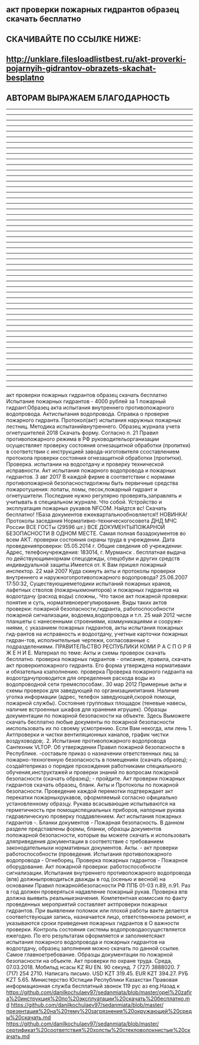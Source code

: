 акт проверки пожарных гидрантов образец скачать бесплатно
--------------------------------------------------
СКАЧИВАЙТЕ ПО ССЫЛКЕ НИЖЕ:
--------------------------------------------------
http://unklare.filesloadlistbest.ru/akt-proverki-pojarnyih-gidrantov-obrazets-skachat-besplatno
--------------------------------------------------
АВТОРАМ ВЫРАЖАЕМ БЛАГОДАРНОСТЬ
--------------------------------------------------
--------------------------------------------------
--------------------------------------------------
--------------------------------------------------
--------------------------------------------------
--------------------------------------------------
--------------------------------------------------
--------------------------------------------------
--------------------------------------------------
--------------------------------------------------
--------------------------------------------------
--------------------------------------------------
--------------------------------------------------
--------------------------------------------------
--------------------------------------------------
--------------------------------------------------
--------------------------------------------------
--------------------------------------------------
--------------------------------------------------
--------------------------------------------------
--------------------------------------------------
--------------------------------------------------
--------------------------------------------------
--------------------------------------------------
--------------------------------------------------
--------------------------------------------------
--------------------------------------------------
--------------------------------------------------
--------------------------------------------------
--------------------------------------------------
--------------------------------------------------
--------------------------------------------------
--------------------------------------------------
--------------------------------------------------
--------------------------------------------------
--------------------------------------------------
--------------------------------------------------
--------------------------------------------------
--------------------------------------------------
--------------------------------------------------
--------------------------------------------------
--------------------------------------------------
--------------------------------------------------
--------------------------------------------------
--------------------------------------------------
--------------------------------------------------
--------------------------------------------------
--------------------------------------------------
--------------------------------------------------
--------------------------------------------------
--------------------------------------------------
--------------------------------------------------
акт проверки пожарных гидрантов образец скачать бесплатно Испытание пожарных гидрантов - 4000 рублей за 1 пожарный гидрант.Образец акта испытания внутреннего противопожарного водопровода. Актиспытания водопровода. Справка о проверке пожарного гидранта. Протокол(акт) испытания наружных пожарных лестниц. Методика испытанийвнутреннего. Образец журнала учета огнетушителей 2018  Скачать форму. Согласно п. 21 Правил противопожарного режима в РФ руководительорганизации осуществляет проверку состояния огнезащитной обработки (пропитки) в соответствии с инструкцией завода-изготовителя ссоставлением протокола проверки состояния огнезащитной обработки (пропитки). Проверка. испытании на водоотдачу и проверку технической исправности. Акт испытания пожарного водопровода и пожарных гидрантов. 3 авг 2017  В каждой фирме в соответствии с нормами противопожарной безопасностидолжны быть первичные средства пожаротушения: лопаты, ломы, песок,пожарный гидрант и огнетушители. Последние нужно регулярно проверять,заправлять и учитывать в специальном журнале. Что собой. Устройство и эксплуатация пожарных рукавов  NFCOM. Найдтся вс! Скачать бесплатно! !!База документов ежеквартальнообновляется!! НОВИНКА! Протоколы заседания Нормативно-техническогосовета ДНД МЧС России  ВСЕ ГОСТы (29596 шт.) ВСЕ ДОКУМЕНТЫПОЖАРНОЙ БЕЗОПАСНОСТИ В ОДНОМ МЕСТЕ. Самая полная базадокументов во всем
АКТ. проверки состояния охраны труда в учреждении. Дата проведенияпроверки: 05.05.2014 г. Общие сведения об учреждении: Адрес, телефонучреждения: 183014, г. Мурманск . бесплатная выдача по действующимнормам спецодежды, спецобуви и других средств индивидуальной защиты.Имеется от. К Вам пришел пожарный инспектор. 22 май 2007  Куда скинуть акты и протоколы проверки внутреннего и наружногопротивопожарного водопровода?  25.06.2007 17:50:32, Существующиеметодики испытаний пожарных кранов, лафетных стволов (пожарныхмониторов) и пожарных гидрантов на водоотдачу (расход воды) сложны,. Что такое акт пожарной проверки: понятие и суть, нормативноерегулирование. Виды таких актов проверки: пожарной безопасности,гидранта, работоспособности пожарной сигнализации, водоема,водопровода и т.п. 25 май 2012  числе планшеты с нанесенными строениями, коммуникациями и сооруже-ниями, с указанием пожарных гидрантов, акты испытания пожарных гид-рантов на исправность и водоотдачу, учетные карточки пожарных гидран-тов, исполнительные чертежи, согласованные с подразделениями. ПРАВИТЕЛЬСТВО РЕСПУБЛИКИ КОМИ Р А С П О Р Я Ж Е Н И Е. Материал по теме: Акты и схемы проверок  скачать бесплатно. проверка пожарных гидрантов - описание, правила, скачать акт проверкипожарного гидранта.  Его форма утверждена нормативами и обязательна кзаполнению. проверка  Проверка пожарного гидранта на водоотдачупроводится для определения расхода воды из водопроводной сети тремяспособам:.
30 мар 2012  Примерные акты и схемы проверок для заведующей по организациипитания.  Наличие уголка информации (адрес, телефон заведующей,скорой помощи, пожарной службы).  Состояние групповых площадок (теневые навесы, наличие встроенных шкафов для хранения игрушек). Образцы документации по пожарной безопасности на объекте.  Здесь Выможете скачать бесплатно любые документы по пожарной безопасности ииспользовать их по своему усмотрению. Если Вам некогда, или лень  1. Актпроверки и чистки вентиляционных каналов, график чистки воздуховодов;. 2. Испытание противопожарного водопровода  Сантехник  VLTOP. Об утверждении Правил пожарной безопасности в Республике. -составьте приказ о назначении ответственных лиц за пожарно-техногенную безопасность в помещениях (скачать образец); - создайтеприказ о порядке прохождения работниками специального обучения,инструктажей и проверки знаний по вопросам пожарной безопасности (скачать образец); - пройдите. Акт проверки пожарных гидрантов  скачать образец, бланк. Акты и Протоколы по пожарной безопасности. Проведение каждой перемотки подтверждает акт перекатки пожарныхрукавов, оформляемый согласно официально установленному образцу. Рукава всасывающие испытываются на герметичность при помощиспециальных приборов, напорные рукава  гидравлическую проверку поддавлением.
Акт испытания пожарных гидрантов -. Бланки документов - Пожарная безопасность. В данном разделе представлены формы, бланки, образцы документов попожарной безопасности, которые вы можете скачать и использовать дляприведения документации в соответствие с требованием законодательныхи нормативных документов. Акты. - акт проверки работоспособности (проведения. Испытания противопожарного водопровода - Огнеборец. Проверка пожарных гидрантов - Пожарное оборудование. Акт пожарной проверки: работоспособности сигнализации. Испытания внутреннего противопожарного водопровода (впв) должныпроводиться дважды в год (осенью и весной) на основании Правил пожарнойбезопасности РФ ППБ 01-03 п.89, п.91. Раз в год должен проверяться надавление пожарный рукав. Проверка впв должна выявить реальныезначения. Компетентная комиссия по факту проведенных мероприятий составляет актпроверки пожарных гидрантов. При выявлении поломок или плохой работы вакте делается соответствующая запись, назначается лицо, ответственноеза ремонт, и указываются сроки приведения пожарных гидрантов в
О важности проверки. Контроль состояния системы водопроводаосуществляется ежегодно. По его результатам оформляется и заполняетсяакт испытания пожарного водопровода и пожарных гидрантов на водоотдачу, образец заполнения можно скачать по данной ссылке. Самое главноетребование. Образцы документации по пожарной безопасности на объекте. Акт проверки по охране труда. Среда, 07.03.2018. Мобильд нсасы KZ RU EN. 90 секунд. 7 (727) 3888020. 7 (717) 254 2710. Написать письмо. USD  KZT  319.45. EUR  KZT 394.27. РУБ  KZT  5.65. Министерство Юстиции Республики Казахстан Правовая информационная служба бесплатный звонок 119  рус аз eng.Назад к
https://github.com/danilkochulaev97/sedanmiata/blob/master/opel%20zafira%20инструкция%20по%20эксплуатации%20скачать%20бесплатно.md
https://github.com/danilkochulaev97/sedanmiata/blob/master/презентация%20на%20тему%20загрязнения%20окружающей%20среды%20скачать.md
https://github.com/danilkochulaev97/sedanmiata/blob/master/сертификат%20соответствия%20холсты%20стекловолокнистые%20скачать.md
